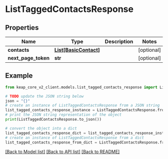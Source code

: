 # ListTaggedContactsResponse


## Properties

Name | Type | Description | Notes
------------ | ------------- | ------------- | -------------
**contacts** | [**List[BasicContact]**](BasicContact.md) |  | [optional] 
**next_page_token** | **str** |  | [optional] 

## Example

```python
from keap_core_v2_client.models.list_tagged_contacts_response import ListTaggedContactsResponse

# TODO update the JSON string below
json = "{}"
# create an instance of ListTaggedContactsResponse from a JSON string
list_tagged_contacts_response_instance = ListTaggedContactsResponse.from_json(json)
# print the JSON string representation of the object
print(ListTaggedContactsResponse.to_json())

# convert the object into a dict
list_tagged_contacts_response_dict = list_tagged_contacts_response_instance.to_dict()
# create an instance of ListTaggedContactsResponse from a dict
list_tagged_contacts_response_from_dict = ListTaggedContactsResponse.from_dict(list_tagged_contacts_response_dict)
```
[[Back to Model list]](../README.md#documentation-for-models) [[Back to API list]](../README.md#documentation-for-api-endpoints) [[Back to README]](../README.md)


